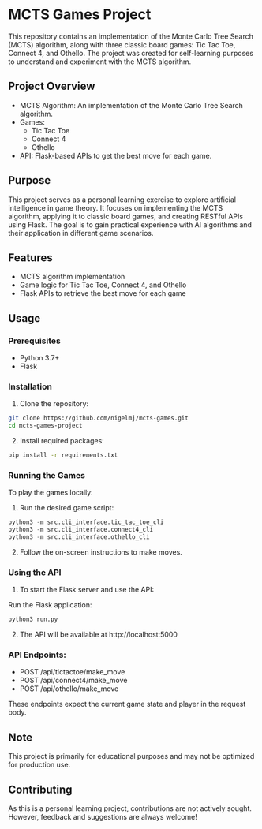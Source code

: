# MCTS Games Project

This repository contains an implementation of the Monte Carlo Tree Search (MCTS) algorithm, along 
with three classic board games: Tic Tac Toe, Connect 4, and Othello. The project was created for 
self-learning purposes to understand and experiment with the MCTS algorithm.

## Project Overview

- MCTS Algorithm: An implementation of the Monte Carlo Tree Search algorithm.
- Games:
  - Tic Tac Toe
  - Connect 4
  - Othello
- API: Flask-based APIs to get the best move for each game.

## Purpose

This project serves as a personal learning exercise to explore artificial intelligence in game theory. 
It focuses on implementing the MCTS algorithm, applying it to classic board games, and creating RESTful 
APIs using Flask. The goal is to gain practical experience with AI algorithms and their application in 
different game scenarios.

## Features

- MCTS algorithm implementation
- Game logic for Tic Tac Toe, Connect 4, and Othello
- Flask APIs to retrieve the best move for each game

## Usage

### Prerequisites

* Python 3.7+
* Flask

### Installation

1. Clone the repository:

```sh
git clone https://github.com/nigelmj/mcts-games.git
cd mcts-games-project
```

2. Install required packages:

```sh
pip install -r requirements.txt
```

### Running the Games
To play the games locally:

1. Run the desired game script:

```python
python3 -m src.cli_interface.tic_tac_toe_cli
python3 -m src.cli_interface.connect4_cli
python3 -m src.cli_interface.othello_cli
```

2. Follow the on-screen instructions to make moves.

### Using the API
1. To start the Flask server and use the API:

Run the Flask application:

```python
python3 run.py
```

2. The API will be available at http://localhost:5000

### API Endpoints:

* POST /api/tictactoe/make_move
* POST /api/connect4/make_move
* POST /api/othello/make_move

These endpoints expect the current game state and player in the request body.

## Note

This project is primarily for educational purposes and may not be optimized for production use.

## Contributing

As this is a personal learning project, contributions are not actively sought. However, feedback and suggestions are always welcome!
